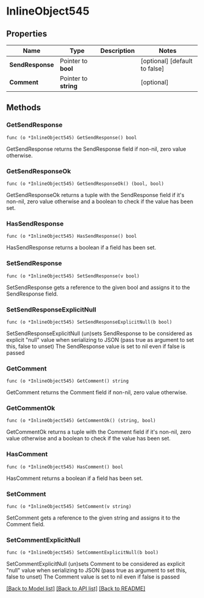 # InlineObject545

## Properties

Name | Type | Description | Notes
------------ | ------------- | ------------- | -------------
**SendResponse** | Pointer to **bool** |  | [optional] [default to false]
**Comment** | Pointer to **string** |  | [optional] 

## Methods

### GetSendResponse

`func (o *InlineObject545) GetSendResponse() bool`

GetSendResponse returns the SendResponse field if non-nil, zero value otherwise.

### GetSendResponseOk

`func (o *InlineObject545) GetSendResponseOk() (bool, bool)`

GetSendResponseOk returns a tuple with the SendResponse field if it's non-nil, zero value otherwise
and a boolean to check if the value has been set.

### HasSendResponse

`func (o *InlineObject545) HasSendResponse() bool`

HasSendResponse returns a boolean if a field has been set.

### SetSendResponse

`func (o *InlineObject545) SetSendResponse(v bool)`

SetSendResponse gets a reference to the given bool and assigns it to the SendResponse field.

### SetSendResponseExplicitNull

`func (o *InlineObject545) SetSendResponseExplicitNull(b bool)`

SetSendResponseExplicitNull (un)sets SendResponse to be considered as explicit "null" value
when serializing to JSON (pass true as argument to set this, false to unset)
The SendResponse value is set to nil even if false is passed
### GetComment

`func (o *InlineObject545) GetComment() string`

GetComment returns the Comment field if non-nil, zero value otherwise.

### GetCommentOk

`func (o *InlineObject545) GetCommentOk() (string, bool)`

GetCommentOk returns a tuple with the Comment field if it's non-nil, zero value otherwise
and a boolean to check if the value has been set.

### HasComment

`func (o *InlineObject545) HasComment() bool`

HasComment returns a boolean if a field has been set.

### SetComment

`func (o *InlineObject545) SetComment(v string)`

SetComment gets a reference to the given string and assigns it to the Comment field.

### SetCommentExplicitNull

`func (o *InlineObject545) SetCommentExplicitNull(b bool)`

SetCommentExplicitNull (un)sets Comment to be considered as explicit "null" value
when serializing to JSON (pass true as argument to set this, false to unset)
The Comment value is set to nil even if false is passed

[[Back to Model list]](../README.md#documentation-for-models) [[Back to API list]](../README.md#documentation-for-api-endpoints) [[Back to README]](../README.md)


